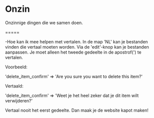 Onzin
=====

Onzinnige dingen die we samen doen.

=====

-Hoe kan ik mee helpen met vertalen.
In de map 'NL' kan je bestanden vinden die vertaal moeten worden. Via de 'edit'-knop kan je bestanden aanpassen. Je moet alleen het tweede gedeelte in de apostrof(') te vertalen.


Voorbeeld:

'delete_item_confirm'	=>		'Are you sure you want to delete this item?'

Vertaald:

'delete_item_confirm'	=>		'Weet je het heel zeker dat je dit item wilt verwijderen?'


Vertaal nooit het eerst gedeelte. Dan maak je de website kapot maken!
